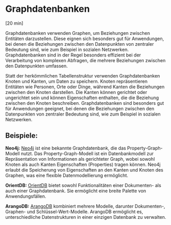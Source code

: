 # Graphdatenbanken
[20 min]

Graphdatenbanken verwenden Graphen, um Beziehungen zwischen Entitäten darzustellen. Diese eignen sich besonders gut für Anwendungen, bei denen die Beziehungen zwischen den Datenpunkten von zentraler Bedeutung sind, wie zum Beispiel in sozialen Netzwerken. Graphdatenbanken sind in der Regel besonders effizient bei der Verarbeitung von komplexen Abfragen, die mehrere Beziehungen zwischen den Datenpunkten umfassen.

Statt der herkömmlichen Tabellenstruktur verwenden Graphdatenbanken Knoten und Kanten, um Daten zu speichern. Knoten repräsentieren Entitäten wie Personen, Orte oder Dinge, während Kanten die Beziehungen zwischen den Knoten darstellen. Die Kanten können gerichtet oder ungerichtet sein und können Eigenschaften enthalten, die die Beziehung zwischen den Knoten beschreiben. Graphdatenbanken sind besonders gut für Anwendungen geeignet, bei denen die Beziehungen zwischen den Datenpunkten von zentraler Bedeutung sind, wie zum Beispiel in sozialen Netzwerken. 


## Beispiele:

**Neo4j:** 
[Neo4j](https://neo4j.com) ist eine bekannte Graphdatenbank, die das Property-Graph-Modell nutzt. Das Property-Graph-Modell ist ein Datenbankmodell zur Repräsentation von Informationen als gerichteter Graph, wobei sowohl Knoten als auch Kanten Eigenschaften (Properties) tragen können. Neo4j erlaubt die Speicherung von Eigenschaften an den Kanten und Knoten des Graphen, was eine flexible Datenmodellierung ermöglicht.

**OrientDB:** 
[OrientDB](http://orientdb.org) bietet sowohl Funktionalitäten einer Dokumenten- als auch einer Graphdatenbank. Sie ermöglicht eine breite Palette von Anwendungsfällen.

**ArangoDB:** 
[ArangoDB](https://arangodb.com) kombiniert mehrere Modelle, darunter Dokumenten-, Graphen- und Schlüssel-Wert-Modelle. ArangoDB ermöglicht es, unterschiedliche Datenstrukturen in einer einzigen Datenbank zu verwalten.
